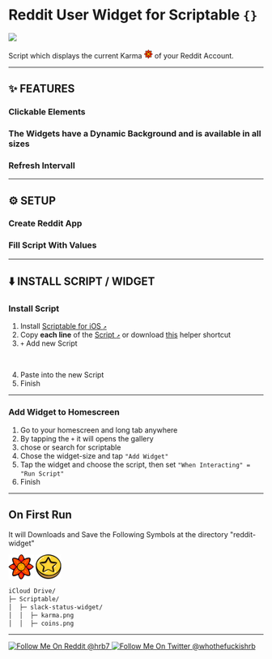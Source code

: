 # Reddit User Widget for Scriptable `{}` 

![](https://img.shields.io/badge/Version-1.0-orange.svg?style=flat)

Script which displays the current Karma <img title="Karma Symbol" src="Symbols/karma.png" width="17"> of your Reddit Account.

___
## ✨ FEATURES

### Clickable Elements


### The Widgets have a **Dynamic Background** and is available in all sizes


### Refresh Intervall
___
## ⚙️ SETUP

### Create Reddit App


### Fill Script With Values

___
## ⬇️ INSTALL SCRIPT / WIDGET

### Install Script
1. Install [Scriptable for iOS `↗`](https://apps.apple.com/us/app/scriptable/id1405459188?ign-mpt=uo%3D4 "App Store")
2. Copy **each line** of the [Script `↗`](https://raw.githubusercontent.com/whothefuckishrb/reddit-widget/main/reddit-widget.js)
or download [this](https://routinehub.co/shortcut/10438/) helper shortcut <!-- or Download [this](https://raw.githubusercontent.com/whothefuckishrb/slack-status/main/Status%20Slack%20Widget.scriptable) scriptable-File -->
3. `+` Add new Script

<img title="" src="slack-status/Images/addNewScript.png" width="250">

4. Paste into the new Script
5. Finish

___

### Add Widget to Homescreen
1. Go to your homescreen and long tab anywhere
2. By tapping the `+` it will opens the gallery
3. chose or search for scriptable
4. Chose the widget-size and tap `"Add Widget"`
5. Tap the widget and choose the script, then set `"When Interacting" = "Run Script"` 
6. Finish

___


## On First Run

It will Downloads and Save the Following Symbols at the directory "reddit-widget"

<img title="karma" src="Symbols/karma.png" width="50" align="center"> <img title="coins" src="Symbols/coins.png" width="50" align="center">

```
iCloud Drive/
├─ Scriptable/
│  ├─ slack-status-widget/
│  │  ├─ karma.png
│  │  ├─ coins.png
```
___

<a href="https://reddit.com/user/hrb7">
<img title="Follow Me On Reddit @hrb7" src="slack-status/main/Images/Badges/reddit_black.png" width="200">
</a>


<a href="https://twitter.com/whothefuckishrb">
<img title="Follow Me On Twitter @whothefuckishrb" src="slack-status/Images/Badges/twitter_black.png" width="245">
</a>
